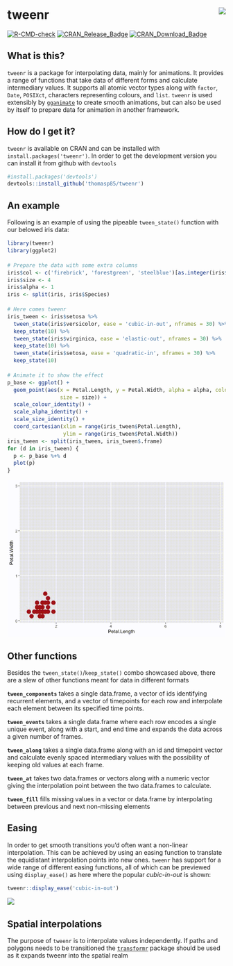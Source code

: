 
<!-- README.md is generated from README.Rmd. Please edit that file -->

# tweenr <img src="man/figures/logo.png" align="right" />

<!-- badges: start -->

[![R-CMD-check](https://github.com/thomasp85/tweenr/actions/workflows/R-CMD-check.yaml/badge.svg)](https://github.com/thomasp85/tweenr/actions/workflows/R-CMD-check.yaml)
[![CRAN_Release_Badge](http://www.r-pkg.org/badges/version-ago/tweenr)](https://CRAN.R-project.org/package=tweenr)
[![CRAN_Download_Badge](http://cranlogs.r-pkg.org/badges/tweenr)](https://CRAN.R-project.org/package=tweenr)
<!-- badges: end -->

## What is this?

`tweenr` is a package for interpolating data, mainly for animations. It
provides a range of functions that take data of different forms and
calculate intermediary values. It supports all atomic vector types along
with `factor`, `Date`, `POSIXct`, characters representing colours, and
`list`. `tweenr` is used extensibly by
[`gganimate`](https://github.com/thomasp85/gganimate) to create smooth
animations, but can also be used by itself to prepare data for animation
in another framework.

## How do I get it?

`tweenr` is available on CRAN and can be installed with
`install.packages('tweenr')`. In order to get the development version
you can install it from github with `devtools`

``` r
#install.packages('devtools')
devtools::install_github('thomasp85/tweenr')
```

## An example

Following is an example of using the pipeable `tween_state()` function
with our belowed iris data:

``` r
library(tweenr)
library(ggplot2)

# Prepare the data with some extra columns
iris$col <- c('firebrick', 'forestgreen', 'steelblue')[as.integer(iris$Species)]
iris$size <- 4
iris$alpha <- 1
iris <- split(iris, iris$Species)

# Here comes tweenr
iris_tween <- iris$setosa %>% 
  tween_state(iris$versicolor, ease = 'cubic-in-out', nframes = 30) %>% 
  keep_state(10) %>% 
  tween_state(iris$virginica, ease = 'elastic-out', nframes = 30) %>% 
  keep_state(10) %>% 
  tween_state(iris$setosa, ease = 'quadratic-in', nframes = 30) %>% 
  keep_state(10)

# Animate it to show the effect
p_base <- ggplot() + 
  geom_point(aes(x = Petal.Length, y = Petal.Width, alpha = alpha, colour = col, 
                 size = size)) + 
  scale_colour_identity() +
  scale_alpha_identity() + 
  scale_size_identity() + 
  coord_cartesian(xlim = range(iris_tween$Petal.Length), 
                  ylim = range(iris_tween$Petal.Width))
iris_tween <- split(iris_tween, iris_tween$.frame)
for (d in iris_tween) {
  p <- p_base %+% d
  plot(p)
}
```

![](man/figures/README-unnamed-chunk-3.gif)

## Other functions

Besides the `tween_state()`/`keep_state()` combo showcased above, there
are a slew of other functions meant for data in different formats

**`tween_components`** takes a single data.frame, a vector of ids
identifying recurrent elements, and a vector of timepoints for each row
and interpolate each element between its specified time points.

**`tween_events`** takes a single data.frame where each row encodes a
single unique event, along with a start, and end time and expands the
data across a given number of frames.

**`tween_along`** takes a single data.frame along with an id and
timepoint vector and calculate evenly spaced intermediary values with
the possibility of keeping old values at each frame.

**`tween_at`** takes two data.frames or vectors along with a numeric
vector giving the interpolation point between the two data.frames to
calculate.

**`tween_fill`** fills missing values in a vector or data.frame by
interpolating between previous and next non-missing elements

## Easing

In order to get smooth transitions you’d often want a non-linear
interpolation. This can be achieved by using an easing function to
translate the equidistant interpolation points into new ones. `tweenr`
has support for a wide range of different easing functions, all of which
can be previewed using `display_ease()` as here where the popular
*cubic-in-out* is shown:

``` r
tweenr::display_ease('cubic-in-out')
```

![](man/figures/README-unnamed-chunk-4-1.png)<!-- -->

## Spatial interpolations

The purpose of `tweenr` is to interpolate values independently. If paths
and polygons needs to be transitioned the
[`transformr`](https://github.com/thomasp85/transformr) package should
be used as it expands tweenr into the spatial realm
